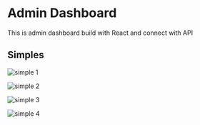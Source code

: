 # Admin Dashboard

This is admin dashboard build with React and connect with API

## Simples
![simple 1]('./Captuer01.JPG')

![simple 2](./Captuer02.JPG)

![simple 3](./Captuer03.JPG)

![simple 4](./Captuer04.JPG)